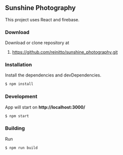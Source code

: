 ## Sunshine Photography

This project uses React and firebase.

### Download

Download or clone repository at

1. https://github.com/reinitto/sunshine_photography.git

### Installation

Install the dependencies and devDependencies.

```sh
$ npm install
```

### Development

App will start on **http://localhost:3000/**

```sh
$ npm start
```

### Building

Run

```sh
$ npm run build
```
